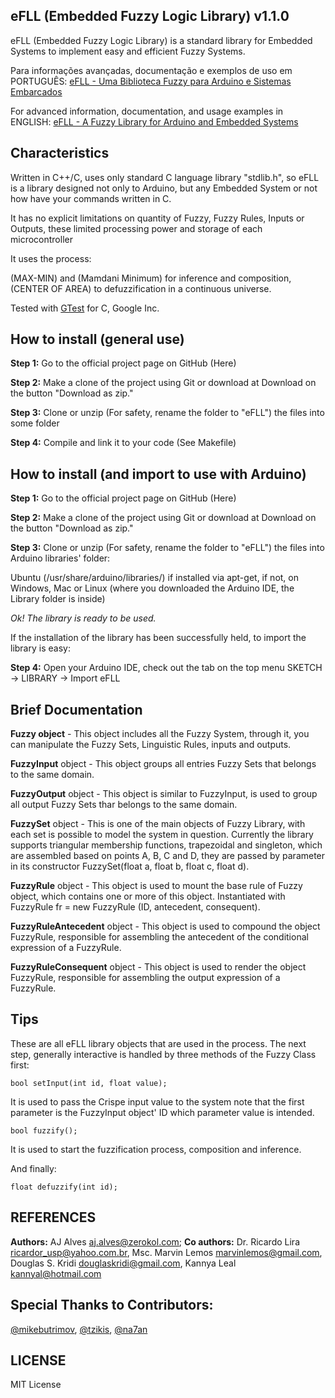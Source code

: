 ## eFLL (Embedded Fuzzy Logic Library) v1.1.0

eFLL (Embedded Fuzzy Logic Library) is a standard library for Embedded Systems to implement easy and efficient Fuzzy Systems.

Para informações avançadas, documentação e exemplos de uso em PORTUGUÊS: [eFLL - Uma Biblioteca Fuzzy para Arduino e Sistemas Embarcados](https://blog.zerokol.com/2012/09/arduinofuzzy-uma-biblioteca-fuzzy-para.html)

For advanced information, documentation, and usage examples in ENGLISH: [eFLL - A Fuzzy Library for Arduino and Embedded Systems](https://blog.zerokol.com/2012/09/arduinofuzzy-fuzzy-library-for-arduino.html)

## Characteristics

Written in C++/C, uses only standard C language library "stdlib.h", so eFLL is a library designed not only to Arduino, but any Embedded System or not how have your commands written in C.

It has no explicit limitations on quantity of Fuzzy, Fuzzy Rules, Inputs or Outputs, these limited processing power and storage of each microcontroller

It uses the process:

(MAX-MIN) and (Mamdani Minimum) for inference and composition, (CENTER OF AREA) to defuzzification in a continuous universe.

Tested with [GTest](http://code.google.com/p/googletest/) for C, Google Inc.

## How to install (general use)

**Step 1:** Go to the official project page on GitHub (Here)

**Step 2:** Make a clone of the project using Git or download at Download on the button "Download as zip."

**Step 3:** Clone or unzip (For safety, rename the folder to "eFLL") the files into some folder

**Step 4:** Compile and link it to your code (See Makefile)

## How to install (and import to use with Arduino)

**Step 1:** Go to the official project page on GitHub (Here)

**Step 2:** Make a clone of the project using Git or download at Download on the button "Download as zip."

**Step 3:** Clone or unzip (For safety, rename the folder to "eFLL") the files into Arduino libraries' folder:

Ubuntu (/usr/share/arduino/libraries/) if installed via apt-get, if not, on Windows, Mac or Linux (where you downloaded the Arduino IDE, the Library folder is inside)

_Ok! The library is ready to be used._

If the installation of the library has been successfully held, to import the library is easy:

**Step 4:** Open your Arduino IDE, check out the tab on the top menu SKETCH → LIBRARY → Import eFLL

## Brief Documentation

**Fuzzy object** - This object includes all the Fuzzy System, through it, you can manipulate the Fuzzy Sets, Linguistic Rules, inputs and outputs.

**FuzzyInput** object - This object groups all entries Fuzzy Sets that belongs to the same domain.

**FuzzyOutput** object - This object is similar to FuzzyInput, is used to group all output Fuzzy Sets thar belongs to the same domain.

**FuzzySet** object - This is one of the main objects of Fuzzy Library, with each set is possible to model the system in question. Currently the library supports triangular membership functions, trapezoidal and singleton, which are assembled based on points A, B, C and D, they are passed by parameter in its constructor FuzzySet(float a, float b, float c, float d).

**FuzzyRule** object - This object is used to mount the base rule of Fuzzy object, which contains one or more of this object. Instantiated with FuzzyRule fr = new FuzzyRule (ID, antecedent, consequent).

**FuzzyRuleAntecedent** object - This object is used to compound the object FuzzyRule, responsible for assembling the antecedent of the conditional expression of a FuzzyRule.

**FuzzyRuleConsequent** object - This object is used to render the object FuzzyRule, responsible for assembling the output expression of a FuzzyRule.

## Tips

These are all eFLL library objects that are used in the process. The next step, generally interactive is handled by three methods of the Fuzzy Class first:

`bool setInput(int id, float value);`

It is used to pass the Crispe input value to the system note that the first parameter is the FuzzyInput object' ID which parameter value is intended.

`bool fuzzify();`

It is used to start the fuzzification process, composition and inference.

And finally:

`float defuzzify(int id);`

## REFERENCES

**Authors:** AJ Alves <aj.alves@zerokol.com>; **Co authors:** Dr. Ricardo Lira <ricardor_usp@yahoo.com.br>, Msc. Marvin Lemos <marvinlemos@gmail.com>, Douglas S. Kridi <douglaskridi@gmail.com>, Kannya Leal <kannyal@hotmail.com>

## Special Thanks to Contributors:

[@mikebutrimov](https://github.com/mikebutrimov), [@tzikis](https://github.com/tzikis), [@na7an](https://github.com/na7an)

## LICENSE

MIT License

